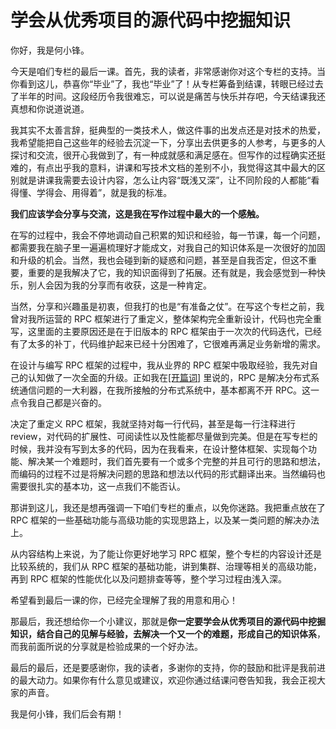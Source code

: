 # 学会从优秀项目的源代码中挖掘知识

你好，我是何小锋。

今天是咱们专栏的最后一课。首先，我的读者，非常感谢你对这个专栏的支持。当你看到这儿，恭喜你“毕业”了，我也“毕业”了！从专栏筹备到结课，转眼已经过去了半年的时间。这段经历令我很难忘，可以说是痛苦与快乐并存吧，今天结课我还真想和你说道说道。

我其实不太善言辞，挺典型的一类技术人，做这件事的出发点还是对技术的热爱，我希望能把自己这些年的经验去沉淀一下，分享出去供更多的人参考，与更多的人探讨和交流，很开心我做到了，有一种成就感和满足感在。但写作的过程确实还挺难的，有点出乎我的意料，讲课和写技术文档的差别不小，我觉得这其中最大的区别就是讲课我需要去设计内容，怎么让内容“既浅又深”，让不同阶段的人都能“看得懂、学得会、用得着”，就是我的标准。

**我们应该学会分享与交流，这是我在写作过程中最大的一个感触。**

在写的过程中，我会不停地调动自己积累的知识和经验，每一节课，每一个问题，都需要我在脑子里一遍遍梳理好才能成文，对我自己的知识体系是一次很好的加固和升级的机会。当然，我也会碰到新的疑惑和问题，甚至是自我否定，但这不重要，重要的是我解决了它，我的知识面得到了拓展。还有就是，我会感觉到一种快乐，别人会因为我的分享而有收获，这是一种肯定。

当然，分享和兴趣虽是初衷，但我打的也是“有准备之仗”。在写这个专栏之前，我曾对我所运营的 RPC 框架进行了重定义，整体架构完全重新设计，代码也完全重写，这里面的主要原因还是在于旧版本的 RPC 框架由于一次次的代码迭代，已经有了太多的补丁，代码维护起来已经十分困难了，它很难再满足业务新增的需求。

在设计与编写 RPC 框架的过程中，我从业界的 RPC 框架中吸取经验，我先对自己的认知做了一次全面的升级。正如我在[[开篇词]]([开篇词]) 里说的，RPC 是解决分布式系统通信问题的一大利器，在我所接触的分布式系统中，基本都离不开 RPC。这一点令我自己都是兴奋的。

决定了重定义 RPC 框架，我就坚持对每一行代码，甚至是每一行注释进行 review，对代码的扩展性、可阅读性以及性能都尽量做到完美。但是在写专栏的时候，我并没有写到太多的代码，因为在我看来，在设计整体框架、实现每个功能、解决某一个难题时，我们首先要有一个或多个完整的并且可行的思路和想法，而编码的过程不过是将解决问题的思路和想法以代码的形式翻译出来。当然编码也需要很扎实的基本功，这一点我们不能否认。

那讲到这儿，我还是想再强调一下咱们专栏的重点，以免你迷路。我把重点放在了 RPC 框架的一些基础功能与高级功能的实现思路上，以及某一类问题的解决办法上。

从内容结构上来说，为了能让你更好地学习 RPC 框架，整个专栏的内容设计还是比较系统的，我们从 RPC 框架的基础功能，讲到集群、治理等相关的高级功能，再到 RPC 框架的性能优化以及问题排查等等，整个学习过程由浅入深。

希望看到最后一课的你，已经完全理解了我的用意和用心！

那最后，我还想给你一个小建议，那就是**你一定要学会从优秀项目的源代码中挖掘知识，结合自己的见解与经验，去解决一个又一个的难题，形成自己的知识体系**，而我前面所说的分享就是检验成果的一个好办法。

最后的最后，还是要感谢你，我的读者，多谢你的支持，你的鼓励和批评是我前进的最大动力。如果你有什么意见或建议，欢迎你通过结课问卷告知我，我会正视大家的声音。

我是何小锋，我们后会有期！
